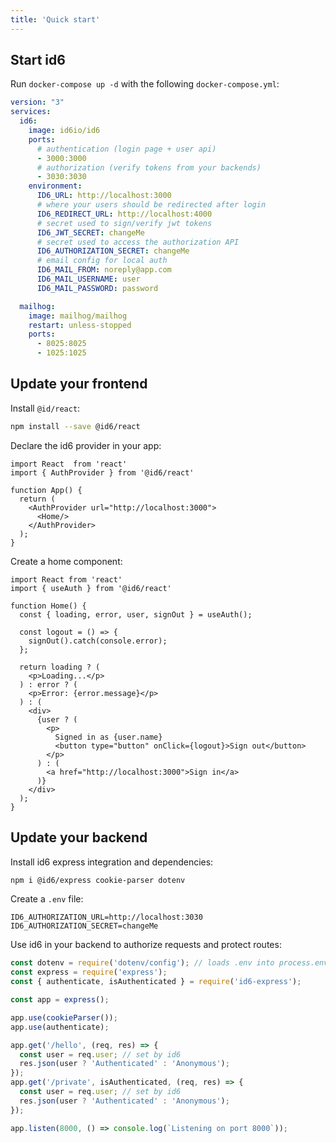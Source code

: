 ```yaml
---
title: 'Quick start'
---
```


## Start id6

Run `docker-compose up -d` with the following `docker-compose.yml`:

```yml
version: "3"
services:
  id6:
    image: id6io/id6
    ports:
      # authentication (login page + user api)
      - 3000:3000
      # authorization (verify tokens from your backends)
      - 3030:3030 
    environment:
      ID6_URL: http://localhost:3000
      # where your users should be redirected after login
      ID6_REDIRECT_URL: http://localhost:4000
      # secret used to sign/verify jwt tokens
      ID6_JWT_SECRET: changeMe
      # secret used to access the authorization API
      ID6_AUTHORIZATION_SECRET: changeMe
      # email config for local auth
      ID6_MAIL_FROM: noreply@app.com
      ID6_MAIL_USERNAME: user
      ID6_MAIL_PASSWORD: password

  mailhog:
    image: mailhog/mailhog
    restart: unless-stopped
    ports:
      - 8025:8025
      - 1025:1025
```

## Update your frontend

Install `@id/react`:

```bash
npm install --save @id6/react
```

Declare the id6 provider in your app:

```tsx
import React  from 'react'
import { AuthProvider } from '@id6/react'

function App() {
  return (
    <AuthProvider url="http://localhost:3000">
      <Home/>
    </AuthProvider>
  );
}
```

Create a home component:

```tsx
import React from 'react'
import { useAuth } from '@id6/react'

function Home() {
  const { loading, error, user, signOut } = useAuth();

  const logout = () => {
    signOut().catch(console.error);
  };

  return loading ? (
    <p>Loading...</p>
  ) : error ? (
    <p>Error: {error.message}</p>
  ) : (
    <div>
      {user ? (
        <p>
          Signed in as {user.name}
          <button type="button" onClick={logout}>Sign out</button>
        </p>
      ) : (
        <a href="http://localhost:3000">Sign in</a>
      )}
    </div>
  );
}
```

## Update your backend

Install id6 express integration and dependencies:

```bash
npm i @id6/express cookie-parser dotenv
```

Create a `.env` file:

```dotenv
ID6_AUTHORIZATION_URL=http://localhost:3030
ID6_AUTHORIZATION_SECRET=changeMe
```

Use id6 in your backend to authorize requests and protect routes:

```ts
const dotenv = require('dotenv/config'); // loads .env into process.env
const express = require('express');
const { authenticate, isAuthenticated } = require('id6-express');

const app = express();

app.use(cookieParser());
app.use(authenticate);

app.get('/hello', (req, res) => {
  const user = req.user; // set by id6
  res.json(user ? 'Authenticated' : 'Anonymous');
});
app.get('/private', isAuthenticated, (req, res) => {
  const user = req.user; // set by id6
  res.json(user ? 'Authenticated' : 'Anonymous');
});

app.listen(8000, () => console.log(`Listening on port 8000`));
```
